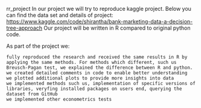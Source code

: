 rr_project In our project we will try to reproduce kaggle project. Below you can find the data set and details of project: https://www.kaggle.com/code/shirantha/bank-marketing-data-a-decision-tree-approach Our project will be written in R compared to original python code.

As part of the project we:

    fully reproduced the research and received the same results in R by applying the same methods. For methods which different, such us Breusch-Pagan test, we explained the difference between R and python.
    we created detailed comments in code to enable better understanding
    we plotted additional plots to provide more insights into data
    we implemented methods such us, implementation of specific versions of libraries, veryfing installed packages on users end, querying the dataset from GitHub
    we implemented other econometrics tests
